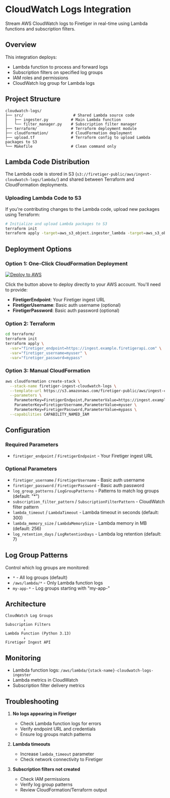 # CloudWatch Logs Integration

Stream AWS CloudWatch logs to Firetiger in real-time using Lambda functions and subscription filters.

## Overview

This integration deploys:
- Lambda function to process and forward logs
- Subscription filters on specified log groups
- IAM roles and permissions
- CloudWatch log group for Lambda logs

## Project Structure

```
cloudwatch-logs/
├── src/                      # Shared Lambda source code
│   ├── ingester.py          # Main Lambda function
│   └── filter_manager.py    # Subscription filter manager
├── terraform/               # Terraform deployment module
├── cloudformation/          # CloudFormation deployment
├── upload.tf                # Terraform config to upload Lambda packages to S3
└── Makefile                 # Clean command only
```

## Lambda Code Distribution

The Lambda code is stored in S3 (`s3://firetiger-public/aws/ingest-cloudwatch-logs/lambda/`) and shared between Terraform and CloudFormation deployments.

### Uploading Lambda Code to S3

If you're contributing changes to the Lambda code, upload new packages using Terraform:

```bash
# Initialize and upload Lambda packages to S3
terraform init
terraform apply -target=aws_s3_object.ingester_lambda -target=aws_s3_object.filter_manager_lambda
```

## Deployment Options

### Option 1: One-Click CloudFormation Deployment

[![Deploy to AWS](https://s3.amazonaws.com/cloudformation-examples/cloudformation-launch-stack.png)](https://console.aws.amazon.com/cloudformation/home#/stacks/create/review?templateURL=https://s3.amazonaws.com/firetiger-public/aws/ingest-cloudwatch-logs/cloudformation-template.yaml&stackName=firetiger-ingest-cloudwatch-logs)

Click the button above to deploy directly to your AWS account. You'll need to provide:
- **FiretigerEndpoint**: Your Firetiger ingest URL
- **FiretigerUsername**: Basic auth username (optional)
- **FiretigerPassword**: Basic auth password (optional)

### Option 2: Terraform

```bash
cd terraform/
terraform init
terraform apply \
  -var="firetiger_endpoint=https://ingest.example.firetigerapi.com" \
  -var="firetiger_username=myuser" \
  -var="firetiger_password=mypass"
```

### Option 3: Manual CloudFormation

```bash
aws cloudformation create-stack \
  --stack-name firetiger-ingest-cloudwatch-logs \
  --template-url https://s3.amazonaws.com/firetiger-public/aws/ingest-cloudwatch-logs/cloudformation-template.yaml \
  --parameters \
    ParameterKey=FiretigerEndpoint,ParameterValue=https://ingest.example.firetigerapi.com \
    ParameterKey=FiretigerUsername,ParameterValue=myuser \
    ParameterKey=FiretigerPassword,ParameterValue=mypass \
  --capabilities CAPABILITY_NAMED_IAM
```

## Configuration

### Required Parameters
- `firetiger_endpoint` / `FiretigerEndpoint` - Your Firetiger ingest URL

### Optional Parameters
- `firetiger_username` / `FiretigerUsername` - Basic auth username
- `firetiger_password` / `FiretigerPassword` - Basic auth password
- `log_group_patterns` / `LogGroupPatterns` - Patterns to match log groups (default: "*")
- `subscription_filter_pattern` / `SubscriptionFilterPattern` - CloudWatch filter pattern
- `lambda_timeout` / `LambdaTimeout` - Lambda timeout in seconds (default: 300)
- `lambda_memory_size` / `LambdaMemorySize` - Lambda memory in MB (default: 256)
- `log_retention_days` / `LogRetentionDays` - Lambda log retention (default: 7)

## Log Group Patterns

Control which log groups are monitored:
- `*` - All log groups (default)
- `/aws/lambda/*` - Only Lambda function logs
- `my-app-*` - Log groups starting with "my-app-"

## Architecture

```
CloudWatch Log Groups
        ↓
Subscription Filters
        ↓
Lambda Function (Python 3.13)
        ↓
Firetiger Ingest API
```

## Monitoring

- Lambda function logs: `/aws/lambda/{stack-name}-cloudwatch-logs-ingester`
- Lambda metrics in CloudWatch
- Subscription filter delivery metrics

## Troubleshooting

1. **No logs appearing in Firetiger**
   - Check Lambda function logs for errors
   - Verify endpoint URL and credentials
   - Ensure log groups match patterns

2. **Lambda timeouts**
   - Increase `lambda_timeout` parameter
   - Check network connectivity to Firetiger

3. **Subscription filters not created**
   - Check IAM permissions
   - Verify log group patterns
   - Review CloudFormation/Terraform output
